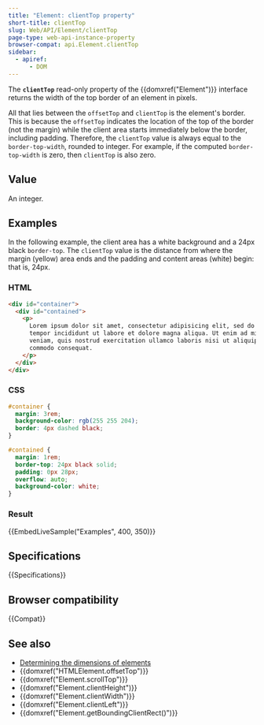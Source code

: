 ```yaml
---
title: "Element: clientTop property"
short-title: clientTop
slug: Web/API/Element/clientTop
page-type: web-api-instance-property
browser-compat: api.Element.clientTop
sidebar:
  - apiref:
      - DOM
---
```


The **`clientTop`** read-only property of the {{domxref("Element")}} interface returns the width of the top border of an element in pixels.

All that lies between the `offsetTop` and `clientTop` is the element's border. This is because the `offsetTop` indicates the location of the top of the border (not the margin) while the client area starts immediately below the border, including padding. Therefore, the `clientTop` value is always equal to the `border-top-width`, rounded to integer. For example, if the computed `border-top-width` is zero, then `clientTop` is also zero.

## Value

An integer.

## Examples

In the following example, the client area has a white background and a 24px black `border-top`. The `clientTop` value is the distance from where the margin (yellow) area ends and the padding and content areas (white) begin: that is, 24px.

### HTML

```html
<div id="container">
  <div id="contained">
    <p>
      Lorem ipsum dolor sit amet, consectetur adipisicing elit, sed do eiusmod
      tempor incididunt ut labore et dolore magna aliqua. Ut enim ad minim
      veniam, quis nostrud exercitation ullamco laboris nisi ut aliquip ex ea
      commodo consequat.
    </p>
  </div>
</div>
```

### CSS

```css
#container {
  margin: 3rem;
  background-color: rgb(255 255 204);
  border: 4px dashed black;
}

#contained {
  margin: 1rem;
  border-top: 24px black solid;
  padding: 0px 28px;
  overflow: auto;
  background-color: white;
}
```

### Result

{{EmbedLiveSample("Examples", 400, 350)}}

## Specifications

{{Specifications}}

## Browser compatibility

{{Compat}}

## See also

- [Determining the dimensions of elements](/en-US/docs/Web/API/CSS_Object_Model/Determining_the_dimensions_of_elements)
- {{domxref("HTMLElement.offsetTop")}}
- {{domxref("Element.scrollTop")}}
- {{domxref("Element.clientHeight")}}
- {{domxref("Element.clientWidth")}}
- {{domxref("Element.clientLeft")}}
- {{domxref("Element.getBoundingClientRect()")}}
